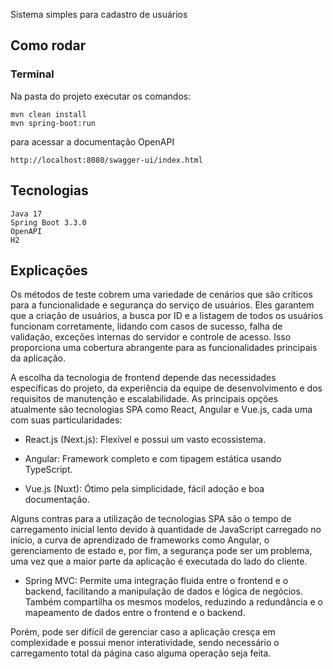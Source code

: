 Sistema simples para cadastro de usuários

## Como rodar

### Terminal

Na pasta do projeto executar os comandos:
      
    mvn clean install
    mvn spring-boot:run

para acessar a documentação OpenAPI

    http://localhost:8080/swagger-ui/index.html

## Tecnologias

    Java 17
    Spring Boot 3.3.0
    OpenAPI
    H2

## Explicações

Os métodos de teste cobrem uma variedade de cenários que são críticos para a funcionalidade e segurança do serviço de usuários. Eles garantem que a criação de usuários, a busca por ID e a listagem de todos os usuários funcionam corretamente, lidando com casos de sucesso, falha de validação, exceções internas do servidor e controle de acesso. Isso proporciona uma cobertura abrangente para as funcionalidades principais da aplicação.

A escolha da tecnologia de frontend depende das necessidades específicas do projeto, da experiência da equipe de desenvolvimento e dos requisitos de manutenção e escalabilidade. As principais opções atualmente são tecnologias SPA como React, Angular e Vue.js, cada uma com suas particularidades:

* React.js (Next.js): Flexível e possui um vasto ecossistema.

* Angular: Framework completo e com tipagem estática usando TypeScript.

* Vue.js (Nuxt): Ótimo pela simplicidade, fácil adoção e boa documentação.

Alguns contras para a utilização de tecnologias SPA são o tempo de carregamento inicial lento devido à quantidade de JavaScript carregado no início, a curva de aprendizado de frameworks como Angular, o gerenciamento de estado e, por fim, a segurança pode ser um problema, uma vez que a maior parte da aplicação é executada do lado do cliente.

* Spring MVC: Permite uma integração fluida entre o frontend e o backend, facilitando a manipulação de dados e lógica de negócios. Também compartilha os mesmos modelos, reduzindo a redundância e o mapeamento de dados entre o frontend e o backend.

Porém, pode ser difícil de gerenciar caso a aplicação cresça em complexidade e possui menor interatividade, sendo necessário o carregamento total da página caso alguma operação seja feita.